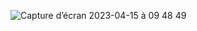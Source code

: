 ![Capture d’écran 2023-04-15 à 09 48 49](https://user-images.githubusercontent.com/9639687/232197198-b79378a9-cbdf-4e55-b0b6-c9b51e64b2b2.png)
